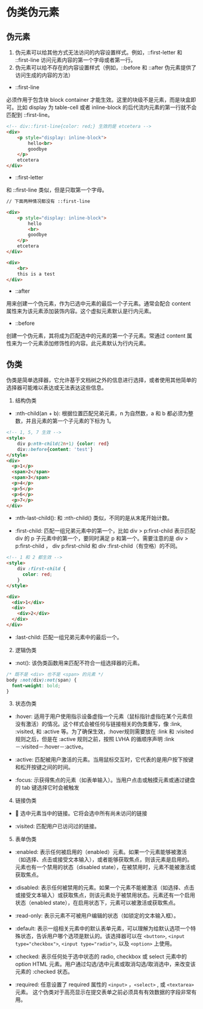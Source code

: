# 伪类伪元素

## 伪元素

1. 伪元素可以给其他方式无法访问的内容设置样式。例如，::first-letter 和 ::first-line 访问元素内容的第一个字母或者第一行。
2. 伪元素可以给不存在的内容设置样式（例如，::before 和 ::after 伪元素提供了访问生成的内容的方法）

* ::first-line

必须作用于包含块 block container 才能生效。这里的块级不是元素，而是块盒即可。比如 display 为 table-cell 或者 inline-block 的后代流内元素的第一行就不会匹配到 ::first-line。

```html
<!-- div::first-line{color: red;} 生效的是 etcetera -->
<div>
    <p style="display: inline-block">
        hello<br>
        goodbye
    </p>
    etcetera
</div>
```

* ::first-letter

和 ::first-line 类似，但是只取第一个字母。

```html
// 下面两种情况都没有 ::first-line

<div>
    <p style="display: inline-block">
        hello
        <br>
        goodbye
    </p>
    etcetera
</div>

<div>
    <br>
    this is a test
</div>
```

* ::after

用来创建一个伪元素，作为已选中元素的最后一个子元素。通常会配合 content 属性来为该元素添加装饰内容。这个虚拟元素默认是行内元素。

* ::before

创建一个伪元素，其将成为匹配选中的元素的第一个子元素。常通过 content 属性来为一个元素添加修饰性的内容。此元素默认为行内元素。

## 伪类

伪类是简单选择器，它允许基于文档树之外的信息进行选择，或者使用其他简单的选择器可能难以表达或无法表达这些信息。

1. 结构伪类

* :nth-child(an + b): 根据位置匹配兄弟元素，n 为自然数，a 和 b 都必须为整数，并且元素的第一个子元素的下标为 1。

```html
<!-- 1, 5, 7 生效 -->
<style>
    div p:nth-child(2n+1) {color: red}
    div::before{content: 'test'}
</style>
<div>
  <p>1</p>
  <span>2</span>
  <span>3</span>
  <p>4</p>
  <p>5</p>
  <p>6</p>
  <p>7</p>
</div>

```

* :nth-last-child(): 和 :nth-child() 类似，不同的是从末尾开始计数。

* :first-child: 匹配一组兄弟元素中的第一个，比如 div > p:first-child 表示匹配 div 的 p 子元素中的第一个，要同时满足 p 和第一个。需要注意的是 div > p:first-child ， div p:first-child 和 div :first-child（有空格）的不同。

```html
<!-- 1 和 2 都生效 -->
<style>
    div :first-child {
      color: red;
    }
</style>

<div>
  <div>1</div>
  <div>
    <div>2</div>
  </div>
</div>

```

* :last-child: 匹配一组兄弟元素中的最后一个。

2. 逻辑伪类

* :not(): 该伪类函数用来匹配不符合一组选择器的元素。

```css
/* 既不是 <div> 也不是 <span> 的元素 */
body :not(div):not(span) {
  font-weight: bold;
}
```

3. 状态伪类

* :hover: 适用于用户使用指示设备虚指一个元素（鼠标指针虚指在某个元素但没有激活）的情况。这个样式会被任何与链接相关的伪类重写，像 :link, :visited, 和 :active 等。为了确保生效，:hover规则需要放在 :link 和 :visited 规则之后，但是在 :active 规则之前，按照 LVHA 的循顺序声明 :link－:visited－:hover－:active。

* :active: 匹配被用户激活的元素。当用鼠标交互时，它代表的是用户按下按键和松开按键之间的时间。

* :focus: 示获得焦点的元素（如表单输入）。当用户点击或触摸元素或通过键盘的 tab 键选择它时会被触发

4. 链接伪类

* :link: 选中元素当中的链接。它将会选中所有尚未访问的链接

* :visited: 匹配用户已访问过的链接。

5. 表单伪类

* :enabled: 表示任何被启用的（enabled）元素。如果一个元素能够被激活（如选择、点击或接受文本输入），或者能够获取焦点，则该元素是启用的。元素也有一个禁用的状态（disabled state），在被禁用时，元素不能被激活或获取焦点。

* :disabled: 表示任何被禁用的元素。如果一个元素不能被激活（如选择、点击或接受文本输入）或获取焦点，则该元素处于被禁用状态。元素还有一个启用状态（enabled state），在启用状态下，元素可以被激活或获取焦点。

* :read-only: 表示元素不可被用户编辑的状态（如锁定的文本输入框）。

* :default: 表示一组相关元素中的默认表单元素，可以理解为给默认选项一个特殊状态，告诉用户哪个选项是默认的。该选择器可以在 `<button>`, `<input type="checkbox">`, `<input type="radio">`, 以及 `<option>` 上使用。

* :checked: 表示任何处于选中状态的 radio, checkbox 或 select 元素中的 option HTML 元素。用户通过勾选/选中元素或取消勾选/取消选中，来改变该元素的 :checked 状态。

* :required: 任意设置了 required 属性的 `<input>` ，`<select>` , 或 `<textarea>` 元素。 这个伪类对于高亮显示在提交表单之前必须具有有效数据的字段非常有用。